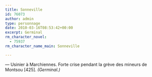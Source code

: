 ```yaml
---
title: Sonneville
id: 76073
author: admin
type: personnage
date: 2010-03-16T08:53:42+00:00
excerpt: Germinal
rm_character_novel:
  - 75937
rm_character_name_main: Sonneville

---
```

— Usinier à Marchiennes. Forte crise pendant la grève des mineurs de Montsou [425]. _(Germinal.)_
